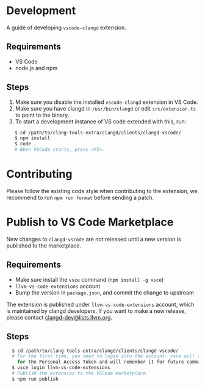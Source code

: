 # Development

A guide of developing `vscode-clangd` extension.

## Requirements

* VS Code
* node.js and npm

## Steps

1. Make sure you disable the installed `vscode-clangd` extension in VS Code.
2. Make sure you have clangd in `/usr/bin/clangd` or edit `src/extension.ts` to
point to the binary.
3. To start a development instance of VS code extended with this, run:

```bash
   $ cd /path/to/clang-tools-extra/clangd/clients/clangd-vscode/
   $ npm install
   $ code .
   # When VSCode starts, press <F5>.
```

# Contributing

Please follow the existing code style when contributing to the extension, we
recommend to run `npm run format` before sending a patch.

# Publish to VS Code Marketplace

New changes to `clangd-vscode` are not released until a new version is published
to the marketplace.

## Requirements

* Make sure install the `vsce` command (`npm install -g vsce`)
* `llvm-vs-code-extensions` account
* Bump the version in `package.json`, and commit the change to upstream

The extension is published under `llvm-vs-code-extensions` account, which is
maintained by clangd developers. If you want to make a new release, please
contact clangd-dev@lists.llvm.org.

## Steps

```bash
  $ cd /path/to/clang-tools-extra/clangd/clients/clangd-vscode/
  # For the first time, you need to login into the account. vsce will ask you
    for the Personal Access Token and will remember it for future commands.
  $ vsce login llvm-vs-code-extensions
  # Publish the extension to the VSCode marketplace.
  $ npm run publish
```
